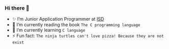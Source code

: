 ### Hi there 👋
- ✨ I’m Junior Application Programmer at [ISD](http://www.isd.dp.ua)
- 🔭 I’m currently reading the book `The C programming language`
- 🌱 I’m currently learning `C language`
- ⚡ Fun fact: `The ninja turtles can't love pizza! Because they are not exist`

<!--
**richterich/richterich** is a ✨ _special_ ✨ repository because its `README.md` (this file) appears on your GitHub profile.

Here are some ideas to get you started:

- 🔭 I’m currently working on 
- 🌱 I’m currently learning C language
- 👯 I’m looking to collaborate on ...
- 🤔 I’m looking for help with ...
- 💬 Ask me about ...
- 📫 How to reach me: ...
- 😄 Pronouns: ...
- ⚡ Fun fact: 
-->
